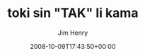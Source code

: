 ---
title: 'toki sin &quot;TAK&quot; li kama'
posts: 2
hash: 'Fm9fEwdR'
author: 'Jim Henry'
date: 2008-10-09T17:43:50+00:00
sources:
  - https://tokipona.yahoogroups.narkive.com/Fm9fEwdR
---